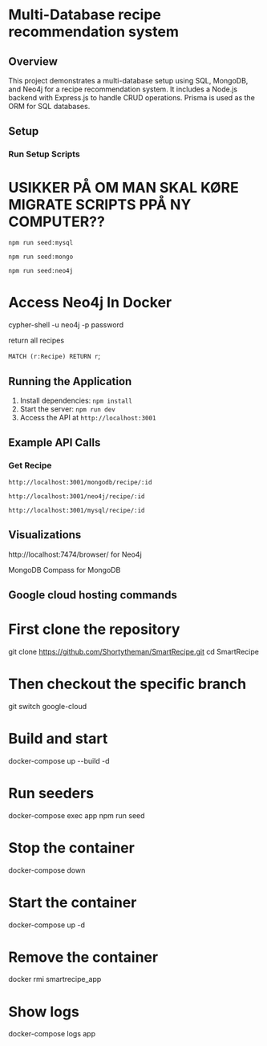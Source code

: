 # Multi-Database recipe recommendation system

## Overview

This project demonstrates a multi-database setup using SQL, MongoDB, and Neo4j for a recipe recommendation system. It includes a Node.js backend with Express.js to handle CRUD operations. Prisma is used as the ORM for SQL databases.

## Setup

### Run Setup Scripts

# USIKKER PÅ OM MAN SKAL KØRE MIGRATE SCRIPTS PPÅ NY COMPUTER??

`npm run seed:mysql`

`npm run seed:mongo`

`npm run seed:neo4j`

# Access Neo4j In Docker
cypher-shell -u neo4j -p password

return all recipes

`MATCH (r:Recipe) RETURN r`;
## Running the Application

1. Install dependencies: `npm install`
2. Start the server: `npm run dev`
3. Access the API at `http://localhost:3001`

## Example API Calls

### Get Recipe
`http://localhost:3001/mongodb/recipe/:id`

`http://localhost:3001/neo4j/recipe/:id`

`http://localhost:3001/mysql/recipe/:id`


## Visualizations

http://localhost:7474/browser/ for Neo4j

MongoDB Compass for MongoDB

## Google cloud hosting commands

# First clone the repository
git clone https://github.com/Shortytheman/SmartRecipe.git
cd SmartRecipe

# Then checkout the specific branch
git switch google-cloud

# Build and start
docker-compose up --build -d

# Run seeders
docker-compose exec app npm run seed

# Stop the container
docker-compose down

# Start the container
docker-compose up -d

# Remove the container
docker rmi smartrecipe_app

# Show logs
docker-compose logs app